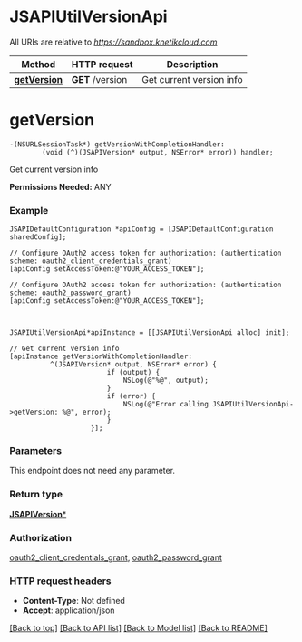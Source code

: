 # JSAPIUtilVersionApi

All URIs are relative to *https://sandbox.knetikcloud.com*

Method | HTTP request | Description
------------- | ------------- | -------------
[**getVersion**](JSAPIUtilVersionApi.md#getversion) | **GET** /version | Get current version info


# **getVersion**
```objc
-(NSURLSessionTask*) getVersionWithCompletionHandler: 
        (void (^)(JSAPIVersion* output, NSError* error)) handler;
```

Get current version info

<b>Permissions Needed:</b> ANY

### Example 
```objc
JSAPIDefaultConfiguration *apiConfig = [JSAPIDefaultConfiguration sharedConfig];

// Configure OAuth2 access token for authorization: (authentication scheme: oauth2_client_credentials_grant)
[apiConfig setAccessToken:@"YOUR_ACCESS_TOKEN"];

// Configure OAuth2 access token for authorization: (authentication scheme: oauth2_password_grant)
[apiConfig setAccessToken:@"YOUR_ACCESS_TOKEN"];



JSAPIUtilVersionApi*apiInstance = [[JSAPIUtilVersionApi alloc] init];

// Get current version info
[apiInstance getVersionWithCompletionHandler: 
          ^(JSAPIVersion* output, NSError* error) {
                        if (output) {
                            NSLog(@"%@", output);
                        }
                        if (error) {
                            NSLog(@"Error calling JSAPIUtilVersionApi->getVersion: %@", error);
                        }
                    }];
```

### Parameters
This endpoint does not need any parameter.

### Return type

[**JSAPIVersion***](JSAPIVersion.md)

### Authorization

[oauth2_client_credentials_grant](../README.md#oauth2_client_credentials_grant), [oauth2_password_grant](../README.md#oauth2_password_grant)

### HTTP request headers

 - **Content-Type**: Not defined
 - **Accept**: application/json

[[Back to top]](#) [[Back to API list]](../README.md#documentation-for-api-endpoints) [[Back to Model list]](../README.md#documentation-for-models) [[Back to README]](../README.md)

